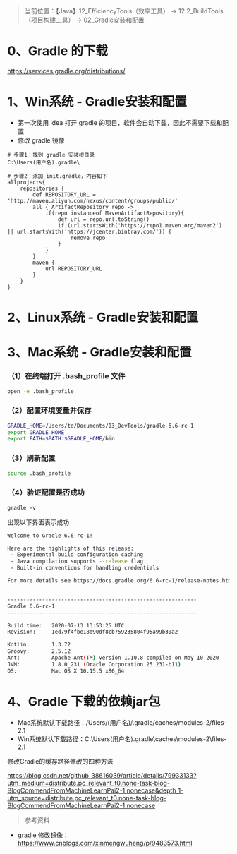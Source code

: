 > 当前位置：【Java】12_EfficiencyTools（效率工具） -> 12.2_BuildTools（项目构建工具）  -> 02_Gradle安装和配置



# 0、Gradle 的下载

https://services.gradle.org/distributions/



# 1、Win系统 -  Gradle安装和配置

- 第一次使用 idea 打开 gradle 的项目，软件会自动下载，因此不需要下载和配置
- 修改 gradle 镜像

```properties
# 步骤1：找到 gradle 安装根目录
C:\Users(用户名).gradle\

# 步骤2：添加 init.gradle，内容如下
allprojects{
    repositories {
        def REPOSITORY_URL = 'http://maven.aliyun.com/nexus/content/groups/public/'
        all { ArtifactRepository repo ->
            if(repo instanceof MavenArtifactRepository){
                def url = repo.url.toString()
                if (url.startsWith('https://repo1.maven.org/maven2') || url.startsWith('https://jcenter.bintray.com/')) {
                    remove repo
                }
            }
        }
        maven {
            url REPOSITORY_URL
        }
    }
}
```



# 2、Linux系统 -  Gradle安装和配置





# 3、Mac系统 -  Gradle安装和配置

### （1）在终端打开 .bash_profile 文件

```bash
open -e .bash_profile
```

### （2）配置环境变量并保存

```bash
GRADLE_HOME=/Users/td/Documents/03_DevTools/gradle-6.6-rc-1
export GRADLE_HOME
export PATH=$PATH:$GRADLE_HOME/bin
```

### （3）刷新配置

```bash
source .bash_profile
```

### （4）验证配置是否成功

```css
gradle -v
```

出现以下界面表示成功

```bash
Welcome to Gradle 6.6-rc-1!

Here are the highlights of this release:
 - Experimental build configuration caching
 - Java compilation supports --release flag
 - Built-in conventions for handling credentials

For more details see https://docs.gradle.org/6.6-rc-1/release-notes.html


------------------------------------------------------------
Gradle 6.6-rc-1
------------------------------------------------------------

Build time:   2020-07-13 13:53:25 UTC
Revision:     1ed79f4fbe18d90df8cb759235804f95a99b30a2

Kotlin:       1.3.72
Groovy:       2.5.12
Ant:          Apache Ant(TM) version 1.10.8 compiled on May 10 2020
JVM:          1.8.0_231 (Oracle Corporation 25.231-b11)
OS:           Mac OS X 10.15.5 x86_64
```



# 4、Gradle 下载的依赖jar包

- Mac系统默认下载路径：/Users/(用户名)/.gradle/caches/modules-2/files-2.1
- Win系统默认下载路径：C:\Users(用户名).gradle\caches\modules-2\files-2.1



修改Gradle的缓存路径修改的四种方法

https://blog.csdn.net/github_38616039/article/details/79933133?utm_medium=distribute.pc_relevant_t0.none-task-blog-BlogCommendFromMachineLearnPai2-1.nonecase&depth_1-utm_source=distribute.pc_relevant_t0.none-task-blog-BlogCommendFromMachineLearnPai2-1.nonecase





> 参考资料

- gradle 修改镜像：https://www.cnblogs.com/xinmengwuheng/p/9483573.html